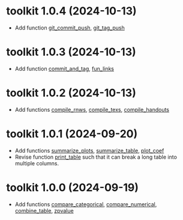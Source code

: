 # toolkit 1.0.4 (2024-10-13)

-   Add function
    [git_commit_push](https://guang-yu-zhu.github.io/toolkit/reference/git_commit_push.html),
    [git_tag_push](https://guang-yu-zhu.github.io/toolkit/reference/git_tag_push.html)

# toolkit 1.0.3 (2024-10-13)

-   Add function
    [commit_and_tag](https://guang-yu-zhu.github.io/toolkit/reference/commit_and_tag.html),
    [fun_links](https://guang-yu-zhu.github.io/toolkit/reference/fun_links.html)

# toolkit 1.0.2 (2024-10-13)

-   Add functions
    [compile_rnws](https://guang-yu-zhu.github.io/toolkit/reference/compile_rnws.html),
    [compile_texs](https://guang-yu-zhu.github.io/toolkit/reference/compile_texs.html),
    [compile_handouts](https://guang-yu-zhu.github.io/toolkit/reference/compile_handouts.html)

# toolkit 1.0.1 (2024-09-20)

-   Add functions
    [summarize_plots](https://guang-yu-zhu.github.io/toolkit/reference/summarize_plots.html),
    [summarize_table](https://guang-yu-zhu.github.io/toolkit/reference/summarize_table.html),
    [plot_coef](https://guang-yu-zhu.github.io/toolkit/reference/plot_coef.html)
-   Revise function
    [print_table](https://guang-yu-zhu.github.io/toolkit/reference/print_table.html)
    such that it can break a long table into multiple columns.

# toolkit 1.0.0 (2024-09-19)

-   Add functions
    [compare_categorical](https://guang-yu-zhu.github.io/toolkit/reference/compare_categorical.html),
    [compare_numerical](https://guang-yu-zhu.github.io/toolkit/reference/compare_numerical.html),
    [combine_table](https://guang-yu-zhu.github.io/toolkit/reference/combine_table.html),
    [zpvalue](https://guang-yu-zhu.github.io/toolkit/reference/zpvalue.html)
